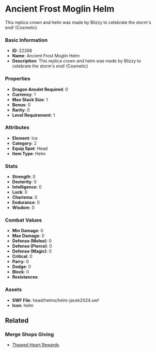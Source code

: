 # Ancient Frost Moglin Helm

This replica crown and helm was made by Blizzy to celebrate the storm's end! (Cosmetic)

### Basic Information

- **ID**: 22268
- **Name**: Ancient Frost Moglin Helm
- **Description**: This replica crown and helm was made by Blizzy to celebrate the storm&#039;s end! (Cosmetic)

### Properties

- **Dragon Amulet Required**: 0
- **Currency**: 1
- **Max Stack Size**: 1
- **Bonus**: 0
- **Rarity**: 0
- **Level Requirement**: 1

### Attributes

- **Element**: Ice
- **Category**: 2
- **Equip Spot**: Head
- **Item Type**: Helm

### Stats

- **Strength**: 0
- **Dexterity**: 0
- **Intelligence**: 0
- **Luck**: 0
- **Charisma**: 0
- **Endurance**: 0
- **Wisdom**: 0

### Combat Values

- **Min Damage**: 0
- **Max Damage**: 0
- **Defense (Melee)**: 0
- **Defense (Pierce)**: 0
- **Defense (Magic)**: 0
- **Critical**: 0
- **Parry**: 0
- **Dodge**: 0
- **Block**: 0
- **Resistances**: 

### Assets

- **SWF File**: head/helms/helm-jacek2024.swf
- **Icon**: helm

## Related

### Merge Shops Giving

- [Thawed Heart Rewards](../merge-shops/435-thawed-heart-rewards.md)


